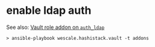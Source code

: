 # enable ldap auth


See also: [Vault role addon on `auth_ldap`](../reference/role_vault.md#auth_ldap)

```{code-block}
> ansible-playbook wescale.hashistack.vault -t addons
```
```

